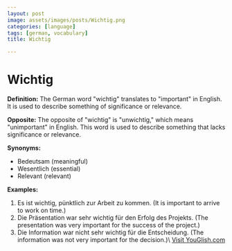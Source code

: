 ```yaml
---
layout: post
image: assets/images/posts/Wichtig.png
categories: [language]
tags: [german, vocabulary]
title: Wichtig

---
```


# Wichtig

**Definition:**
The German word "wichtig" translates to "important" in English. It is used to describe something of significance or relevance.

**Opposite:**
The opposite of "wichtig" is "unwichtig," which means "unimportant" in English. This word is used to describe something that lacks significance or relevance.

**Synonyms:**
- Bedeutsam (meaningful)
- Wesentlich (essential)
- Relevant (relevant)

**Examples:**
1. Es ist wichtig, pünktlich zur Arbeit zu kommen. (It is important to arrive to work on time.)
2. Die Präsentation war sehr wichtig für den Erfolg des Projekts. (The presentation was very important for the success of the project.)
3. Die Information war nicht sehr wichtig für die Entscheidung. (The information was not very important for the decision.)\ <a id="yg-widget-0" class="youglish-widget" data-query="Wichtig" data-lang="german" data-components="8412" data-auto-start="0" data-bkg-color="theme_light" data-title="How%20to%20pronounce%20Wichtig%20in%20German"  rel="nofollow" href="https://youglish.com">Visit YouGlish.com</a><script async src="https://youglish.com/public/emb/widget.js" charset="utf-8"></script>